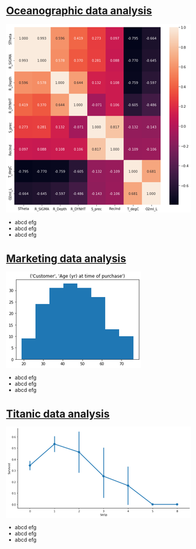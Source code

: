 # [Oceanographic data analysis](https://github.com/richardmfitumukiza/california-oceanographic-data/blob/main/machine_learning_engineering.ipynb)
![colinearity](images/colinearity.png)
* abcd efg
* abcd efg
* abcd efg

# [Marketing data analysis](https://github.com/richardmfitumukiza/real-estate-marketing-analytics/blob/main/Descriptive_statistics.ipynb)
![number of customers by age](images/number_of_customer_by_age.png)
* abcd efg
* abcd efg
* abcd efg

# [Titanic data analysis](https://github.com/richardmfitumukiza/Titanic-dataset/blob/main/Machine_Learning_Engineering.ipynb)
![survival given number of family size](images/survival_given_family_size.png)
* abcd efg
* abcd efg
* abcd efg
